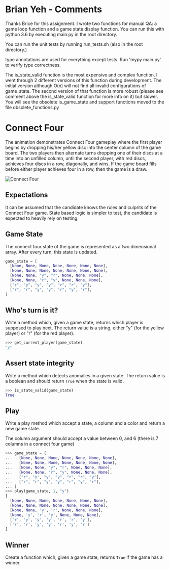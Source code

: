 # Brian Yeh - Comments

Thanks Brice for this assignment. 
I wrote two functions for manual QA: a game loop function and a game state display function. You can run this 
with python 3.6 by executing main.py in the root directory. 

You can run the unit tests by running run_tests.sh (also in the root directory.) 

type annotations are used for everything except tests. Run 'mypy main.py' to verify type
correctness. 

The is_state_valid function is the most expensive and complex function. I went through 2 different
versions of this function during development. The initial version although O(n) will not find 
all invalid configurations of game_state. The second version of that function is more robust
(please see comment above the is_state_valid function for more info on it) but slower. You will
see the obsolete is_game_state and support functions moved to the file obsolete_functions.py 

# Connect Four

The animation demonstrates Connect Four gameplay where the first player begins
by dropping his/her yellow disc into the center column of the game board. The
two players then alternate turns dropping one of their discs at a time into an
unfilled column, until the second player, with red discs, achieves four discs
in a row, diagonally, and wins. If the game board fills before either player
achieves four in a row, then the game is a draw.


![Connect Four
](https://upload.wikimedia.org/wikipedia/commons/thumb/a/ad/Connect_Four.gif/220px-Connect_Four.gif)


## Expectations

It can be assumed that the candidate knows the rules and culprits of the
Connect Four game. State based logic is simpler to test, the candidate is
expected to heavily rely on testing.

## Game State

The connect four state of the game is represented as a two dimensional array.
After every turn, this state is updated.

```python
game_state = [
  [None, None, None, None, None, None, None],
  [None, None, None, None, None, None, None],
  [None, None, "y", "r", None, None, None],
  [None, None, "r", "y", None, None, None],
  ["r", "y", "y", "y", "r", "r", "y"],
  ["r", "r", "y", "y", "r", "y", "r"],
]
```

## Who's turn is it?

Write a method which, given a game state, returns which player is
supposed to play next. The return value is a string,
either "y" (for the yellow player) or "r" (for the red player).

```python
>>> get_current_player(game_state)
"y"
```

## Assert state integrity

Write a method which detects anomalies in a given state. The return
value is a boolean and should return `True` when the state is valid.


```python
>>> is_state_valid(game_state)
True
```


## Play

Write a play method which accept a state, a column and a color and return
a new game state.

The column argument should accept a value between 0, and 6 (there is 7 columns
in a connect four game)

```python
>>> game_state = [
...   [None, None, None, None, None, None, None],
...   [None, None, None, None, None, None, None],
...   [None, None, "y", "r", None, None, None],
...   [None, None, "r", "y", None, None, None],
...   ["r", "y", "y", "y", "r", "r", "y"],
...   ["r", "r", "y", "y", "r", "y", "r"],
... ]
>>> play(game_state, 1, "y")
[
  [None, None, None, None, None, None, None],
  [None, None, None, None, None, None, None],
  [None, None, 'y', 'r', None, None, None],
  [None, 'y', 'r', 'y', None, None, None],
  ['r', 'y', 'y', 'y', 'r', 'r', 'y'],
  ['r', 'r', 'y', 'y', 'r', 'y', 'r']
]
```

## Winner

Create a function which, given a game state, returns `True` if the game
has a winner.
